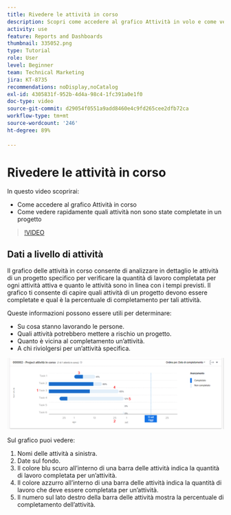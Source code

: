 ```yaml
---
title: Rivedere le attività in corso
description: Scopri come accedere al grafico Attività in volo e come vedere rapidamente quali attività non sono state completate in un progetto, il tutto in [!UICONTROL Analisi avanzata].
activity: use
feature: Reports and Dashboards
thumbnail: 335052.png
type: Tutorial
role: User
level: Beginner
team: Technical Marketing
jira: KT-8735
recommendations: noDisplay,noCatalog
exl-id: 4305831f-952b-4d4a-98c4-1fc391a0e1f0
doc-type: video
source-git-commit: d29054f0551a9add8460e4c9fd265cee2dfb72ca
workflow-type: tm+mt
source-wordcount: '246'
ht-degree: 89%

---
```


# Rivedere le attività in corso

In questo video scoprirai:

* Come accedere al grafico Attività in corso
* Come vedere rapidamente quali attività non sono state completate in un progetto

>[!VIDEO](https://video.tv.adobe.com/v/335052/?quality=12&learn=on)

## Dati a livello di attività

Il grafico delle attività in corso consente di analizzare in dettaglio le attività di un progetto specifico per verificare la quantità di lavoro completata per ogni attività attiva e quanto le attività sono in linea con i tempi previsti. Il grafico ti consente di capire quali attività di un progetto devono essere completate e qual è la percentuale di completamento per tali attività.

Queste informazioni possono essere utili per determinare:

* Su cosa stanno lavorando le persone.
* Quali attività potrebbero mettere a rischio un progetto.
* Quanto è vicina al completamento un’attività.
* A chi riviolgersi per un’attività specifica.

![Immagine che mostra il grafico Attività in corso con i numeri sulle aree descritte nei punti elenco seguenti](assets/section-2-11.png)

Sul grafico puoi vedere:

1. Nomi delle attività a sinistra.
1. Date sul fondo.
1. Il colore blu scuro all’interno di una barra delle attività indica la quantità di lavoro completata per un’attività.
1. Il colore azzurro all’interno di una barra delle attività indica la quantità di lavoro che deve essere completata per un’attività.
1. Il numero sul lato destro della barra delle attività mostra la percentuale di completamento dell’attività.
